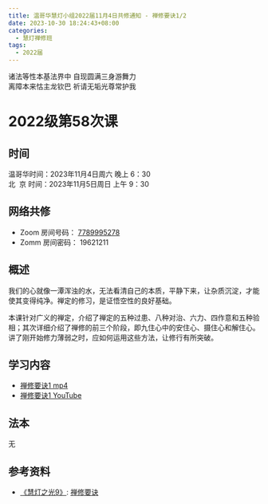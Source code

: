 ```yaml
---
title: 温哥华慧灯小组2022届11月4日共修通知 - 禅修要诀1/2
date: 2023-10-30 18:24:43+08:00
categories:
  - 慧灯禅修班
tags:
  - 2022届
---
```

诸法等性本基法界中 自现圆满三身游舞力\
离障本来怙主龙钦巴 祈请无垢光尊常护我


# 2022级第58次课

## 时间

温哥华时间：2023年11月4日周六 晚上 6：30  
北  京 时间：2023年11月5日周日 上午 9：30

## 网络共修

- Zoom 房间号码： [7789995278](https://us02web.zoom.us/j/7789995278?pwd=VjZmbWJFY2k2K0E5RVB2cTNIQmhqUT09)
- Zomm 房间密码： 19621211



## 概述

我们的心就像一潭浑浊的水，无法看清自己的本质，平静下来，让杂质沉淀，才能使其变得纯净。禅定的修习，是证悟空性的良好基础。

本课针对广义的禅定，介绍了禅定的五种过患、八种对治、六力、四作意和五种验相；其次详细介绍了禅修的前三个阶段，即九住心中的安住心、摄住心和解住心。讲了刚开始修力薄弱之时，应如何运用这些方法，让修行有所突破。

## 学习内容 
* [禅修要诀1 mp4](https://fohuifayu.com/index.php/huideng-jiangtang/fofa-jianxiu/chan-ding/593-l11024)
* [禅修要诀1 YouTube](https://www.youtube.com/watch?v=G4OFeksKFP8)

## 法本

无

## 参考资料

* [《慧灯之光9》](http://huidengchanxiu.net/refs/hdzg/09): [禅修要诀](http://huidengchanxiu.net/refs/hdzg/09#%E7%A6%85%E4%BF%AE%E8%A6%81%E8%AF%80)



